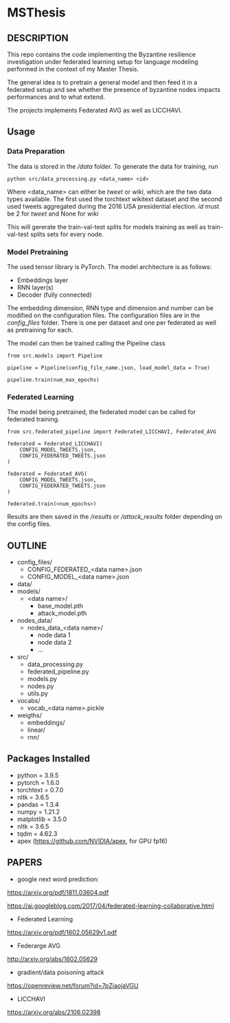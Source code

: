 # MSThesis

## DESCRIPTION

This repo contains the code implementing the Byzantine resilience investigation under federated learning setup for language modeling performed in the context of my Master Thesis.

The general idea is to pretrain a general model and then feed it in a federated setup and see whether the presence of byzantine nodes impacts performances and to what extend.

The projects implements Federated AVG as well as LICCHAVI.

## Usage

### Data Preparation

The data is stored in the */data* folder. To generate the data for training, run

```
python src/data_processing.py <data_name> <id>
``` 

Where <data_name> can either be *tweet* or *wiki*, which are the two data types available. The first used the torchtext wikitext dataset and the second used tweets aggregated during the 2016 USA presidential election.
*id* must be 2 for *tweet* and None for *wiki*

This will gererate the train-val-test splits for models training as well as train-val-test splits sets for every node.

### Model Pretraining

The used tensor library is PyTorch. The model architecture is as follows:

- Embeddings layer
- RNN layer(s)
- Decoder (fully connected)

The embedding dimension, RNN type and dimension and number can be modified on the configuration files.
The configuration files are in the *config_files* folder. There is one per dataset and one per federated as well as pretraining for each.

The model can then be trained calling the Pipeline class

```
from src.models import Pipeline

pipeline = Pipeline(config_file_name.json, load_model_data = True)

pipeline.train(num_max_epochs)
```

### Federated Learning

The model being pretrained, the federated model can be called for federated training.

```
from src.federated_pipeline import Federated_LICCHAVI, Federated_AVG

federated = Federated_LICCHAVI(
    CONFIG_MODEL_TWEETS.json,
    CONFIG_FEDERATED_TWEETS.json
)

federated = Federated_AVG(
    CONFIG_MODEL_TWEETS.json,
    CONFIG_FEDERATED_TWEETS.json
)

federated.train(<num_epochs>)
```
Results are then saved in the */results* or */attack_results* folder depending on the config files.

## OUTLINE

- config_files/
  - CONFIG_FEDERATED_\<data name\>.json
  - CONFIG_MODEL_\<data name\>.json
- data/
- models/
  - \<data name\>/
    - base_model.pth
    - attack_model.pth
- nodes_data/
  - nodes_data_\<data name\>/
    - node data 1
    - node data 2
    - ...
- src/
    - data_processing.py
    - federated_pipeline.py
    - models.py
    - nodes.py
    - utils.py
- vocabs/
    - vocab_\<data name\>.pickle
- weigths/
    - embeddings/
    - linear/
    - rnn/

## Packages Installed

- python = 3.9.5
- pytorch = 1.6.0
- torchtext = 0.7.0
- nltk = 3.6.5
- pandas = 1.3.4
- numpy = 1.21.2
- matplotlib = 3.5.0
- nltk = 3.6.5
- tqdm = 4.62.3
- apex (https://github.com/NVIDIA/apex, for GPU fp16)

## PAPERS

- google next word prediction:

https://arxiv.org/pdf/1811.03604.pdf

https://ai.googleblog.com/2017/04/federated-learning-collaborative.html

- Federated Learning

https://arxiv.org/pdf/1602.05629v1.pdf

- Federarge AVG

http://arxiv.org/abs/1602.05629

- gradient/data poisoning attack

https://openreview.net/forum?id=7pZiaojaVGU

- LICCHAVI

https://arxiv.org/abs/2106.02398
